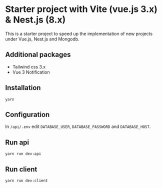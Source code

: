 # Starter project with Vite (vue.js 3.x) & Nest.js (8.x)
This is a starter project to speed up the implementation of new projects under Vue.js, Nest.js and Mongodb.

## Additional packages
- Tailwind css 3.x
- Vue 3 Notification

## Installation
```shell
yarn
```

## Configuration
In `/api/.env` edit `DATABASE_USER`, `DATABASE_PASSWORD` and `DATABASE_HOST`.

## Run api
```shell
yarn run dev:api
```

## Run client
```shell
yarn run dev:client
```
